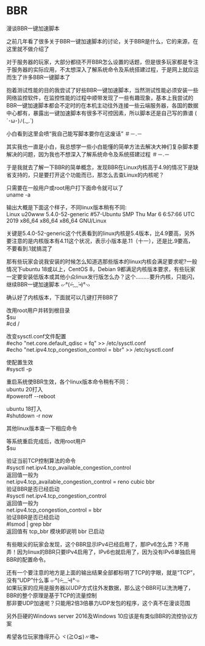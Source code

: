 # BBR
漫谈BBR一键加速脚本

之前几年看了很多关于BBR一键加速脚本的讨论，关于BBR是什么，它的来源，在这里就不做介绍了

对于服务器的玩家，大部分都绕不开BBR怎么设置的话题，但是很多玩家都是专注于服务器的实际应用，不太想深入了解系统命令及系统搭建过程，于是网上就应运而生了许多BBR一键脚本了

抱着测试性能的目的我尝试了好些BBR一键加速脚本，当然测试性能必须安装一些网络监控软件，在监控性能的过程中顺带发现了一些有趣现象，基本上我尝试的BBR一键加速脚本都会不定时的在本机主动往外连接一些云端服务器，各国的数据中心都有，暴露出一键加速脚本有很多不可控因素，所以脚本还是自己写的靠谱 ( ´･ω･)ﾉ(._.`)  

小白看到这里会喷“我自己能写脚本要你在这废话” ＃－.－  

其实我也一直是小白，我总想学一些小白能懂的简单方法去解决大神们复杂脚本要解决的问题，因为我也不想深入了解系统命令及系统搭建过程 ＃－.－

于是我就去了解一下BBR的简单概念，发现BBR在Linux内核高于4.9的情况下是缺省支持的，只是要打开这个功能而已，那怎么去查Linux的内核呢？

只需要在一般用户或root用户打下面命令就可以了  
uname -a

输出大概是下面这个样子，不同linux版本稍有不同:   
Linux u20www 5.4.0-52-generic #57-Ubuntu SMP Thu Mar 6 6:57:66 UTC 2019 x86_64 x86_64 x86_64 GNU/Linux

关键是5.4.0-52-generic这个代表看到的linux内核是5.4版本，比4.9要高，另外要注意的是内核版本有4.11这个状况，表示小版本是.11（十一），还是比.9要高，不要看到.1就搞混了

那有些玩家会说我安装的时候怎么知道选那些版本的linux内核会满足要求呢?一般情况下ubuntu 18或以上，CentOS 8，Debian 9都满足内核版本要求，有些玩家一定要安装低版本或其他小众linux发行版怎么办？这个.........要升内核，只能闪，继续BBR一键加速脚本 ๐·°(৹˃̵﹏˂̵৹)°·๐  

确认好了内核版本，下面就可以几键打开BBR了

改用root用户并转到根目录   
$su  
#cd /  

改变sysctl.conf文件配置   
#echo "net.core.default_qdisc = fq" >> /etc/sysctl.conf   
#echo "net.ipv4.tcp_congestion_control = bbr" >> /etc/sysctl.conf  

使配置生效   
#sysctl -p

重启系统使BBR生效，各个linux版本命令稍有不同：   
ubuntu 20打入  
#poweroff --reboot  

ubuntu 18打入   
#shutdown -r now   

其他linux版本查一下相应命令

等系统重启完成后，改用root用户   
$su  

验证当前TCP控制算法的命令  
#sysctl net.ipv4.tcp_available_congestion_control  
返回值一般为  
net.ipv4.tcp_available_congestion_control = reno cubic bbr  
验证BBR是否已经启动   
#sysctl net.ipv4.tcp_congestion_control   
返回值一般为   
net.ipv4.tcp_congestion_control = bbr  
验证BBR是否已经启动   
#lsmod | grep bbr   
返回值有 tcp_bbr 模块即说明 bbr 已启动   

有些眼尖的玩家会发现，这个BBR显示IPv4已经启用了，那IPv6怎么弄？不用弄！因为linux的BBR只要IPv4启用了，IPv6也就启用了，因为没有IPv6单独启用BBR的配置命令。

还有一个要注意的地方是上面的输出结果全部都标明了TCP的字眼，就是“TCP”，没有“UDP”什么事 ๐·°(৹˃̵﹏˂̵৹)°·๐  
如果玩家的应用是服务器以UDP方式往外发数据，那么这个BBR可以洗洗睡了，BBR的整个原理是基于TCP的流量控制  
那非要UDP加速呢？只能用2倍3倍暴力UDP发包的程序，这个真不在漫谈范围

另外巨硬的Windows server 2016及Windows 10应该是有类似BBR的流控协议方案

希望各位玩家撸得开心 ヾ(≧O≦)〃嗷~




